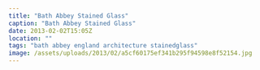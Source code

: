 ```yaml
---
title: "Bath Abbey Stained Glass"
caption: "Bath Abbey Stained Glass"
date: 2013-02-02T15:05Z
location: ""
tags: "bath abbey england architecture stainedglass"
image: /assets/uploads/2013/02/a5cf60175ef341b295f94598e8f52154.jpg
---
```

